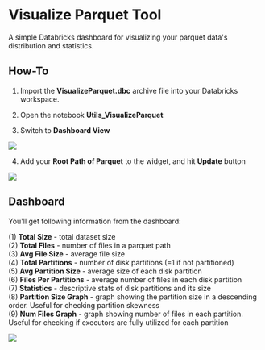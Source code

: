 # Visualize Parquet Tool
A simple Databricks dashboard for visualizing your parquet data's distribution and statistics.

## How-To

1. Import the **VisualizeParquet.dbc** archive file into your Databricks workspace.

2. Open the notebook **Utils_VisualizeParquet**

3. Switch to **Dashboard View**
<img src="https://jixjiastorage.blob.core.windows.net/blog-resources/10x-spark-performance/dashboard_view.png">

4. Add your **Root Path of Parquet** to the widget, and hit **Update** button
<img src="https://jixjiastorage.blob.core.windows.net/blog-resources/10x-spark-performance/dashboard.gif">


## Dashboard
You'll get following information from the dashboard:

(1) **Total Size** - total dataset size   
(2) **Total Files** - number of files in a parquet path   
(3) **Avg File Size** - average file size   
(4) **Total Partitions** - number of disk partitions (=1 if not partitioned)   
(5) **Avg Partition Size** - average size of each disk partition   
(6) **Files Per Partitions** - average number of files in each disk partition   
(7) **Statistics** - descriptive stats of disk partitions and its size   
(8) **Partition Size Graph** - graph showing the partition size in a descending order. Useful for checking partition skewness   
(9) **Num Files Graph** - graph showing number of files in each partition. Useful for checking if executors are fully utilized for each partition   

<img src="https://jixjiastorage.blob.core.windows.net/blog-resources/10x-spark-performance/dashboard_explain.gif">
